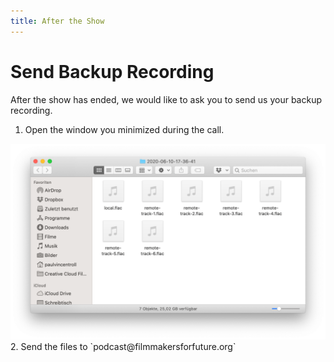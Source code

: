 ```yaml
---
title: After the Show
---
```


# Send Backup Recording
After the show has ended, we would like to ask you to send us your backup recording.

1. Open the window you minimized during the call.
<img src="./img/studiolink_7.png" width="600px">
2. Send the files to `podcast@filmmakersforfuture.org`